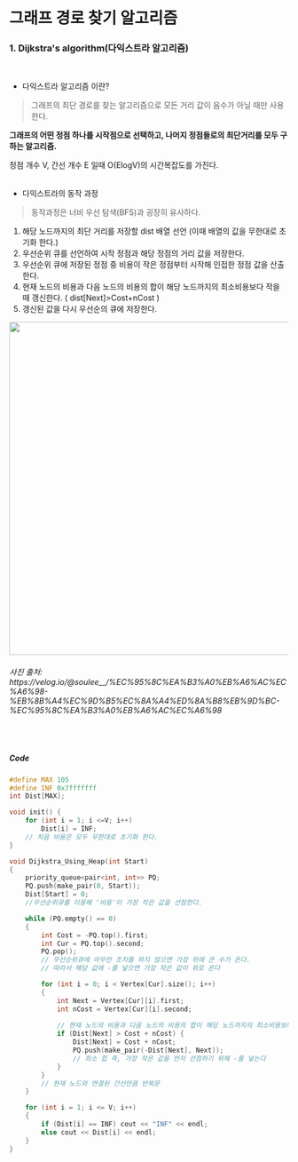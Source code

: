 그래프 경로 찾기 알고리즘
===========

<h3> 1. Dijkstra's algorithm(다익스트라 알고리즘) </h3>

<br>

- 다익스트라 알고리즘 이란?
> 그래프의 최단 경로를 찾는 알고리즘으로 모든 거리 값이 음수가 아닐 때만 사용한다. 

**그래프의 어떤 정점 하나를 시작점으로 선택하고, 나머지 정점들로의 최단거리를 모두 구하는 알고리즘.**
<br>

정점 개수 V, 간선 개수 E 일때 O(ElogV)의 시간복잡도를 가진다.
<br>
<br>

- 다익스트라의 동작 과정

> 동작과정은 너비 우선 탐색(BFS)과 굉장히 유사하다.

1. 해당 노드까지의 최단 거리를 저장할 dist 배열 선언 (이때 배열의 값을 무한대로 초기화 한다.)
2. 우선순위 큐를 선언하여 시작 정점과 해당 정점의 거리 값을 저장한다.
3. 우선순위 큐에 저장된 정점 중 비용이 작은 정점부터 시작해 인접한 정점 값을 산출한다.
4. 현재 노드의 비용과 다음 노드의 비용의 합이 해당 노드까지의 최소비용보다 작을 때 갱신한다. ( dist[Next]>Cost+nCost )
5. 갱신된 값을 다시 우선순의 큐에 저장한다.

<img src="https://media.vlpt.us/images/soulee__/post/1d48ffec-5d29-4c4e-9d75-db5e3988d2a3/img.gif" width="600">
<h6>사진 출처: https://velog.io/@soulee__/%EC%95%8C%EA%B3%A0%EB%A6%AC%EC%A6%98-%EB%8B%A4%EC%9D%B5%EC%8A%A4%ED%8A%B8%EB%9D%BC-%EC%95%8C%EA%B3%A0%EB%A6%AC%EC%A6%98</h6>
<br>

##### Code

```c++
#define MAX 105
#define INF 0x7fffffff
int Dist[MAX];

void init() {
    for (int i = 1; i <=V; i++)
        Dist[i] = INF;
    // 처음 비용은 모두 무한대로 초기화 한다.
}

void Dijkstra_Using_Heap(int Start)
{
    priority_queue<pair<int, int>> PQ;
    PQ.push(make_pair(0, Start));
    Dist[Start] = 0;
    //우선순위큐를 이용해 '비용'이 가장 작은 값을 선점한다.

    while (PQ.empty() == 0)
    {
        int Cost = -PQ.top().first;
        int Cur = PQ.top().second;
        PQ.pop();
        // 우선순위큐에 아무런 조치를 하지 않으면 가장 위에 큰 수가 온다.
        // 따라서 해당 값에 -를 넣으면 가장 작은 값이 위로 온다

        for (int i = 0; i < Vertex[Cur].size(); i++)
        {
            int Next = Vertex[Cur][i].first;
            int nCost = Vertex[Cur][i].second;
            
            // 현재 노드의 비용과 다음 노드의 비용의 합이 해당 노드까지의 최소비용보다 작을때 갱신
            if (Dist[Next] > Cost + nCost) { 
                Dist[Next] = Cost + nCost;
                PQ.push(make_pair(-Dist[Next], Next));
                // 최소 힙 즉, 가장 작은 값을 먼저 선점하기 위해 -를 넣는다
            }
        }
        // 현재 노드와 연결된 간선만큼 반복문
    }

    for (int i = 1; i <= V; i++)
    {
        if (Dist[i] == INF) cout << "INF" << endl;
        else cout << Dist[i] << endl;
    }
}

```
